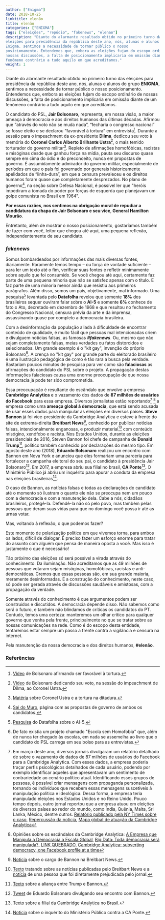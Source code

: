 ```yaml
---
author: ["Enigma"]
date: 2018-10-25
linktitle: elenão
title: elenão
categories: ["ENIGMA"]
tags: ["eleições", "repúdio", "fakenews", "elenao"]
description: "Diante do alarmante resultado obtido no primeiro turno das
eleições para presidência da república deste ano, nós, alunas e alunos do grupo
Enigma, sentimos a necessidade de tornar público o nosso
posicionamento. Entendemos que, embora as eleições fujam do escopo ordinário de
nossas discussões, a falta de posicionamento implicaria em omissão diante de um
fenômeno contrário a tudo aquilo em que acreditamos."
weight: 1
---
```


Diante do alarmante resultado obtido no primeiro turno das eleições para
presidência da república deste ano, nós, alunas e alunos do grupo **ENIGMA**,
sentimos a necessidade de tornar público o nosso posicionamento. Entendemos que,
embora as eleições fujam do escopo ordinário de nossas discussões, a falta de
posicionamento implicaria em omissão diante de um fenômeno contrário a tudo
aquilo em que acreditamos.

O candidato do PSL, **Jair Bolsonaro**, representa, em nossa visão, a maior ameaça
à democracia e aos direitos humanos das últimas décadas. Afirmou que “através
do voto não se muda nada”, “fecharia o congresso nacional” se fosse eleito e se
declarou “favorável à tortura” em entrevista[^1]. Durante a sessão para o
impeachment da ex-presidente **Dilma**, dedicou seu voto à memória do **Coronel Carlos
Alberto Brilhante Ustra**[^2], o mais temido torturador do governo
militar[^3]. Repleto de afirmações homofóbicas, racistas e misóginas desde
que ganhou força na mídia, pauta seu discurso quase sempre em cima do ódio e do
preconceito, nunca em propostas de governo. É assumidamente admirador do governo
militar, especialmente de períodos em que o país foi governado por generais
historicamente apelidados de “linha-dura”, em que a censura prevaleceu e os
direitos humanos foram quase que completamente desprezados. No plano de
governo[^4], na seção sobre Defesa Nacional, é possível ler que "heróis
impediram a tomada do poder por forças de esquerda que planejavam um golpe
comunista no Brasil em 1964".

**Por essas razões, nos sentimos na obrigação moral de repudiar a candidatura da
chapa de Jair Bolsonaro e seu vice, General Hamilton Mourão**.

Entretanto, além de mostrar o nosso posicionamento, gostaríamos também de fazer
com você, leitor que chegou até aqui, uma pequena reflexão, independentemente de
seu candidato.

### *fakenews*

Somos bombardeados por informações das mais diversas fontes,
diariamente. Raramente temos tempo – ou força de vontade suficiente – para ler
um texto até o fim, verificar suas fontes e refletir minimamente sobre
aquilo que foi consumido. Se você chegou até aqui, certamente faz parte de uma
pequena minoria que não se satisfez apenas com o título. E faz parte de uma
minoria menor ainda que resistiu aos primeiros parágrafos. Além disso, somos um
país, objetivamente, mal informado. Uma pesquisa[^5] levantada pelo
**Datafolha** revelou que somente **18%** dos brasileiros sequer ouviram falar sobre
o **AI-5** e somente **6%** conhece de fato o Ato, decretado em dezembro de 1968
e que resultou no fechamento do Congresso Nacional, censura prévia da arte e da
imprensa, assassinando quase por completo a democracia brasileira.

Com a desinformação da população aliada à dificuldade de encontrar conteúdo de
qualidade, é muito fácil que pessoas mal intencionadas criem e divulguem
notícias falsas, as famosas ***#fakenews***. Ou, mesmo que não sejam
completamente falsas, meias verdades ou fatos distorcidos e selecionados. Um
grande exemplo é o "kit gay", invenção do próprio Bolsonaro[^6]. A crença no
"kit gay" por grande parte do eleitorado brasileiro é uma ilustração pedagógica
de como é tão rara a busca pela verdade. Bastariam poucos minutos de
pesquisa para ver como são **falaciosas** as afirmações do candidato do PSL
sobre o projeto. A propagação destas informações falaciosas causa uma enorme
preocupação de que nossa democracia já pode ter sido comprometida.

Essa preocupação é resultante do escândalo que envolve a empresa **Cambridge
Analytica** e o vazamento dos dados de **87 milhões de usuários do Facebook**
para essa empresa. Diversos jornalistas estão reportando[^7] [^8] a empresa como
uma **ameaça global à democracia**, que está sendo acusada de usar esses dados
para manipular as eleições em diversos países. **Steve Bannon** já foi
vice-presidente da Cambridge Analytica e esteve à frente do site de
extrema-direita **Breitbart News**[^9], conhecido por publicar notícias falsas,
intencionalmente enganosas, e produzir material[^10] com conteúdo misógino,
xenófobo e racista. Nos Estados Unidos, durante as eleições presidenciais de
2016, Steven Bannon foi chefe de campanha de **Donald Trump**[^11], político também
conhecido por declarações do mesmo tipo. Em agosto deste ano (2018), **Eduardo
Bolsonaro** realizou um encontro com Bannon em Nova York e anunciou que eles
formariam uma parceria para fortalecer a campanha eleitoral do seu pai, o
candidato à presidência Jair Bolsonaro[^12]. Em 2017, a empresa abriu sua filial
no brasil, **CA Ponte**[^13]. O Ministério Público já abriu um inquérito para apurar
a conduta da empresa nas eleições brasileiras[^14].

O caso de Bannon, as notícias falsas e todas as declarações do candidato até o
momento só ilustram o quanto ele não se preocupa nem um pouco com a democracia e
com a manutenção dela. Cabe a nós, cidadãos brasileiros, protegê-la. Defendê-la
não só pelo povo, mas também pelas pessoas que deram suas vidas para que no
domingo você possa ir até as urnas votar.

Mas, voltando à reflexão, o que podemos fazer?

Este momento de polarização política em que vivemos torna, para ambos os lados,
difícil de dialogar. É preciso fazer um esforço enorme para tratar do assunto com alguém que
pensa de maneira oposta a você. Mas isso é justamente o que é necessário!

Tão próximo das eleições só será possível a virada através do conhecimento. Da
iluminação. Não acreditamos que as 49 milhões de pessoas que votaram sejam
misóginas, homofóbicas, racistas e anti-democráticas. Cremos que essas pessoas
são, em sua grande maioria, meramente desinformadas. E a construção do
conhecimento, neste caso, só pode ser gerada através de discussões saudáveis e
amistosas, com a propagação da verdade.

Somente através do conhecimento é que argumentos podem ser construídos e
discutidos. A democracia depende disso. Não sabemos como será o futuro, e também
não blindamos de críticas os candidatos do PT. Contudo, temos uma certeza:
manteremos um olhar crítico para qualquer governo que venha pela frente,
principalmente no que se tratar sobre as nossas comunicações na rede. Como é do
escopo desta entidade, tentaremos estar sempre um passo a frente contra a
vigilância e censura na internet.

Pela manutenção da nossa democracia e dos direitos humanos, **#elenão**.

### Referências

[^1]: [Vídeo](https://www.youtube.com/watch?v=-fMdCwlwg8E) de Bolsonaro afirmando ser favorável à tortura.

[^2]: [Vídeo](https://www.youtube.com/watch?v=54KUDU-u1P0) de Bolsonaro dedicando seu voto, na sessão do impeachment de Dilma, ao Coronel Ustra.

[^3]: [Matéria](https://super.abril.com.br/mundo-estranho/retrato-falado-coronel-ustra-o-mestre-das-torturas/) sobre Coronel Ustra e a tortura na ditadura.

[^4]: [Sai do Muro](https://www.saidomuro.com/), página com as propostas de governo de ambos os candidatos.

[^5]: [Pesquisa](https://www1.folha.uol.com.br/poder/2008/12/478933-oito-em-cada-dez-brasileiros-nunca-ouviram-falar-do-ai-5.shtml) do Datafolha sobre o AI-5.

[^6]: De fato existia um projeto chamado "Escola sem Homofobia" que, além de nunca ter chegado às escolas, em nada se assemelha ao livro que o candidato do PSL carrega em seu bolso para as entrevistas.

[^7]: Em março deste ano, diversos jornais divulgaram um relatório detalhado de sobre o vazamento de dados de 87 milhões de usuários do Facebook para a Cambridge Analytica. Com esses dados, a empresa poderia traçar perfis psicológicos detalhados de cada usuário, podendo por exemplo identificar aqueles que apresentavam um sentimento de contrariedade ao cenário político atual. Identificando esses grupos de pessoas, é possível criar mensagens com propaganda personalizada, tornando os indivíduos que recebem essas mensagens suscetíveis à manipulação política e ideológica. Dessa forma, a empresa teria manipulado eleições nos Estados Unidos e no Reino Unido. Pouco tempo depois, outro jornal reportou que a empresa atuou em eleições de diversos países ao redor do mundo, como Índia, Quênia, Malta, Sri Lanka, México, dentre outros. [Relatório publicado pela NY Times sobre o caso](https://www.nytimes.com/2018/03/17/us/politics/cambridge-analytica-trump-campaign.html), [Repercussão da notícia](https://www.nytimes.com/2018/03/18/us/cambridge-analytica-facebook-privacy-data.html?module=inline), [Mapa global de atuação da Cambridge Analytica](https://qz.com/1239762/cambridge-analytica-scandal-all-the-countries-where-scl-elections-claims-to-have-worked/)

[^8]: Opiniões sobre os escândalos da Cambridge Analytica: [A Empresa que Manipula a Democracia a Escala Global](https://www.publico.pt/2018/03/20/tecnologia/noticia/ca-a-empresa-que-manipula-a-democracia-a-escala-global-1807409), [Big Data: Toda democracia será manipulada?](https://outraspalavras.net/posts/big-data-toda-democracia-sera-manipulada/), [LINK QUEBRADO](https://themarketmogul.com/cambridge-analytica-danger-democracy/), [Cambridge Analytica: subverting democracy, one Facebook profile at a time](http://theshiftnews.com/2018/03/26/cambridge-analytica-subverting-democracy-one-facebook-profile-at-a-time/)

[^9]: [Notícia](https://www.politico.com/blogs/media/2012/03/breitbart-to-announce-new-management-117836) sobre o cargo de Bannon na Breitbart News.

[^10]: [Texto](http://www.latimes.com/nation/politics/trailguide/la-na-trailguide-updates-what-is-the-alt-right-a-refresher-1479169663-htmlstory.html) tratando sobre as notícias publicadas pelo Breitbart News e a [notícia](https://www.factcheck.org/2010/07/shirley-sherrods-contextual-nightmare/) de uma pessoa que foi diretamente prejudicada pelo jornal.

[^11]: [Texto](https://www.nytimes.com/2016/08/18/us/politics/donald-trump-stephen-bannon-paul-manafort.html?_r=0) sobre a aliança entre Trump e Bannon.

[^12]: [Tweet](https://twitter.com/bolsonarosp/status/1025718449425788929?lang=en) de Eduardo Bolsonaro divulgando seu encontro com Bannon.

[^13]: [Texto](https://www.nexojornal.com.br/expresso/2017/12/08/O-que-a-Cambridge-Analytica-que-ajudou-a-eleger-Trump-quer-fazer-no-Brasil) sobre a filial da Cambridge Analytica no Brasil.

[^14]: [Notícia](http://agenciabrasil.ebc.com.br/geral/noticia/2018-03/ministerio-publico-do-df-investiga-uso-ilegal-de-dados-de-usuarios-do-facebook) sobre o inquérito do Ministério Público contra a CA Ponte.

